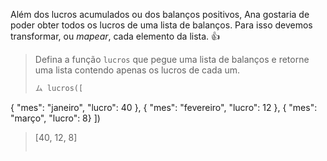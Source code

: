 Além dos lucros acumulados ou dos balanços positivos, Ana gostaria de poder obter todos os lucros de uma lista de balanços. Para isso devemos transformar, ou _mapear_, cada elemento da lista. :thumbsup:


> Defina a função `lucros` que pegue uma lista de balanços e retorne uma lista contendo apenas os lucros de cada um.
>
> ``` python
> ム lucros([
  { "mes": "janeiro", "lucro": 40 },
  { "mes": "fevereiro", "lucro": 12 },
  { "mes": "março", "lucro": 8}
  ])
> [40, 12, 8]
> ```
